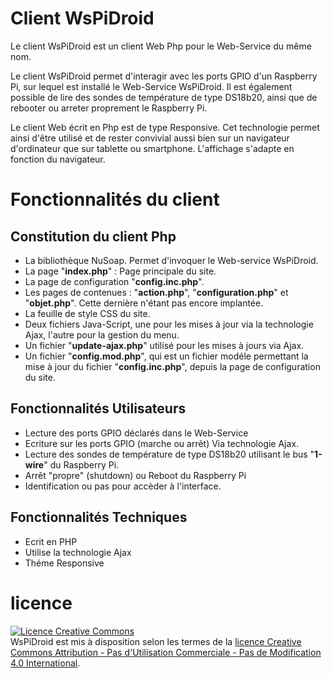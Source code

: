 # Client WsPiDroid

Le client WsPiDroid est un client Web Php pour le Web-Service du même nom.

Le client WsPiDroid permet d'interagir avec les ports GPIO d'un Raspberry Pi, sur lequel est installé le Web-Service WsPiDroid. Il est également possible de lire des sondes de température de type DS18b20, ainsi que de rebooter ou arreter proprement le Raspberry Pi.

Le client Web écrit en Php est de type Responsive. Cet technologie permet ainsi d'être utilisé et de rester convivial aussi bien sur un navigateur d'ordinateur que sur tablette ou smartphone. L'affichage s'adapte en fonction du navigateur.

# Fonctionnalités du client
## Constitution du client Php
 - La bibliothèque NuSoap. Permet d'invoquer le Web-service WsPiDroid.
 - La page "**index.php**" : Page principale du site.
 - La page de configuration "**config.inc.php**".
 - Les pages de contenues : "**action.php**", "**configuration.php**" et "**objet.php**". Cette dernière n'étant pas encore implantée.
 - La feuille de style CSS du site.
 - Deux fichiers Java-Script, une pour les mises à jour via la technologie Ajax, l'autre pour la gestion du menu.
 - Un fichier "**update-ajax.php**" utilisé pour les mises à jours via Ajax.
 - Un fichier "**config.mod.php**", qui est un fichier modéle permettant la mise à jour du fichier "**config.inc.php**", depuis la page de configuration du site.

## Fonctionnalités Utilisateurs
 - Lecture des ports GPIO déclarés dans le Web-Service
 - Ecriture sur les ports GPIO (marche ou arrêt) Via technologie Ajax.
 - Lecture des sondes de température de type DS18b20 utilisant le bus "**1-wire**" du Raspberry Pi.
 - Arrêt "propre" (shutdown) ou Reboot du Raspberry Pi
 - Identification ou pas pour accèder à l'interface.

## Fonctionnalités Techniques
 - Ecrit en PHP
 - Utilise la technologie Ajax
 - Théme Responsive

# licence
<a rel="license" href="http://creativecommons.org/licenses/by-nc-nd/4.0/"><img alt="Licence Creative Commons" style="border-width:0" src="https://i.creativecommons.org/l/by-nc-nd/4.0/88x31.png" /></a><br /><span xmlns:dct="http://purl.org/dc/terms/" property="dct:title">WsPiDroid</span> est mis à disposition selon les termes de la <a rel="license" href="http://creativecommons.org/licenses/by-nc-nd/4.0/">licence Creative Commons Attribution - Pas d&#39;Utilisation Commerciale - Pas de Modification 4.0 International</a>.

